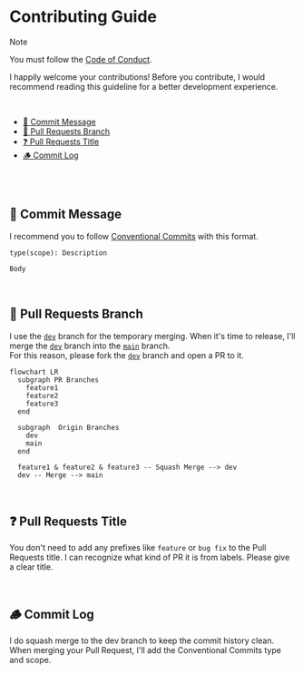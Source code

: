 # Contributing Guide<!-- omit in toc -->

> [!NOTE]
> You must follow the [Code of Conduct](./CODE_OF_CONDUCT.md).

I happily welcome your contributions!
Before you contribute,
I would recommend reading this guideline for a better development experience.

<br />

- [💬 Commit Message](#-commit-message)
- [🎋 Pull Requests Branch](#-pull-requests-branch)
- [❓ Pull Requests Title](#-pull-requests-title)
- [🪵 Commit Log](#-commit-log)

<br /><br />

## 💬 Commit Message

I recommend you to follow [Conventional Commits] with this format.

```commit message
type(scope): Description

Body
```

[Conventional Commits]: https://www.conventionalcommits.org

<br />

## 🎋 Pull Requests Branch

I use the [`dev`] branch for the temporary merging.
When it's time to release, I'll merge the [`dev`] branch into the [`main`] branch.
<br />
For this reason, please fork the [`dev`] branch and open a PR to it.

[`main`]: https://github.com/5ouma/rproxy/tree/main
[`dev`]: https://github.com/5ouma/rproxy/tree/dev

```mermaid
flowchart LR
  subgraph PR Branches
    feature1
    feature2
    feature3
  end

  subgraph  Origin Branches
    dev
    main
  end

  feature1 & feature2 & feature3 -- Squash Merge --> dev
  dev -- Merge --> main
```

<br />

## ❓ Pull Requests Title

You don't need to add any prefixes like `feature` or `bug fix`
to the Pull Requests title.
I can recognize what kind of PR it is from labels.
Please give a clear title.

<br />

## 🪵 Commit Log

I do squash merge to the dev branch to keep the commit history clean.
When merging your Pull Request, I'll add the Conventional Commits type and scope.
